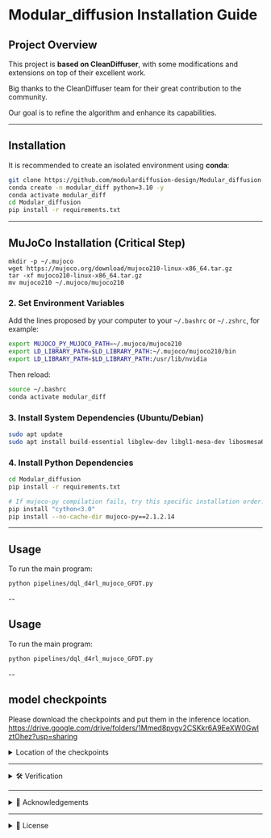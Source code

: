 # Modular_diffusion Installation Guide

## Project Overview
This project is **based on CleanDiffuser**, with some modifications and extensions on top of their excellent work.  

Big thanks to the CleanDiffuser team for their great contribution to the community.  

Our goal is to refine the algorithm and enhance its capabilities.

---

## Installation

It is recommended to create an isolated environment using **conda**:

```bash
git clone https://github.com/modulardiffusion-design/Modular_diffusion.git
conda create -n modular_diff python=3.10 -y
conda activate modular_diff
cd Modular_diffusion
pip install -r requirements.txt
```

---

## MuJoCo Installation (Critical Step)
```
mkdir -p ~/.mujoco
wget https://mujoco.org/download/mujoco210-linux-x86_64.tar.gz
tar -xf mujoco210-linux-x86_64.tar.gz
mv mujoco210 ~/.mujoco/mujoco210
```

### 2. Set Environment Variables
Add the lines proposed by your computer to your `~/.bashrc` or `~/.zshrc`, for example:

```bash
export MUJOCO_PY_MUJOCO_PATH=~/.mujoco/mujoco210
export LD_LIBRARY_PATH=$LD_LIBRARY_PATH:~/.mujoco/mujoco210/bin
export LD_LIBRARY_PATH=$LD_LIBRARY_PATH:/usr/lib/nvidia
```

Then reload:
```bash
source ~/.bashrc
conda activate modular_diff
```

### 3. Install System Dependencies (Ubuntu/Debian)
```bash
sudo apt update
sudo apt install build-essential libglew-dev libgl1-mesa-dev libosmesa6-dev patchelf libegl1 libgles2 libglx0 libopengl0
```

### 4. Install Python Dependencies
```bash
cd Modular_diffusion
pip install -r requirements.txt

# If mujoco-py compilation fails, try this specific installation order:
pip install "cython<3.0"
pip install --no-cache-dir mujoco-py==2.1.2.14
```

---



## Usage

To run the main program:
```bash
python pipelines/dql_d4rl_mujoco_GFDT.py
```
--
## Usage

To run the main program:
```bash
python pipelines/dql_d4rl_mujoco_GFDT.py
```
--
## model checkpoints
Please download the checkpoints and put them in the inference location.
https://drive.google.com/drive/folders/1Mmed8pygv2CSKkr6A9EeXW0GwIztOhez?usp=sharing
<details>
  <summary>Location of the checkpoints</summary>
```
@hydra.main(config_path="../configs/edp/mujoco", config_name="mujoco", version_base=None)
def pipeline(args):
    args.device = "cuda:0" if torch.cuda.is_available() else "cpu"
    set_seed(args.seed)
    # save_path = f'results/{args.pipeline_name}/'
    save_path = f'seed5432/{args.pipeline_name}/{args.task.env_name}/'
    fallback_dir = f"results/{args.pipeline_name}/pretrained"

    env = gym.make(args.task.env_name)
    dataset = D4RLMuJoCoTDDataset(d4rl.qlearning_dataset(env), args.normalize_reward)
    dataloader = DataLoader(dataset, batch_size=args.batch_size, shuffle=True, num_workers=1, pin_memory=True, drop_last=True)
    obs_dim, act_dim = dataset.o_dim, dataset.a_dim

    # EDP-specific network architecture
    nn_diffusion = DQLMlp(obs_dim, act_dim, emb_dim=64, timestep_emb_type="positional")
    nn_condition = IdentityCondition(dropout=0.0)
    actor = DiscreteDiffusionSDE(
        nn_diffusion, nn_condition, predict_noise=False, 
        optim_params={"lr": args.actor_learning_rate},
        x_max=+1. * torch.ones((1, act_dim), device=args.device),
        x_min=-1. * torch.ones((1, act_dim), device=args.device),
        diffusion_steps=args.diffusion_steps, ema_rate=args.ema_rate, 
        device=args.device)

    # EDP uses DQLCritic instead of IDQL's Q and V networks
    critic = DQLCritic(obs_dim, act_dim, hidden_dim=args.hidden_dim).to(args.device)
    critic_target = deepcopy(critic).requires_grad_(False).eval()

    env_eval = gym.vector.make(args.task.env_name, args.num_envs)
    env_eval.env_name = args.task.env_name
    guidance_dirs = sorted(get_guidance_dirs(save_path))
    
    for g_dir in guidance_dirs:
        guidance_name = os.path.basename(g_dir)
        print(guidance_name)

        step_ckpt_pairs = sorted(get_ckpts_with_fallback(g_dir, fallback_dir),reverse=True)
        if not step_ckpt_pairs:
            print(f"⚠️ No ckpt found in {guidance_name}")
            continue
        
        sparse = 0
        for step, diff_ckpt, critic_ckpt in step_ckpt_pairs:
            # if step>200000 :
                load_ckpt_and_inference(
                guidance_name, step, actor, critic, critic_target,
                diff_ckpt, critic_ckpt, args, dataset, env_eval)
                # break
    save_results_to_csv(results_dict, args.pipeline_name, args.task.env_name)
```
    
## Practical Techniques

Be wise in guidance selection. Check and select the guidance that offered a good normalized score in the inference stage. Do not blindly select the last .pt file, as many training trials (if not every trial) have shown visible and significant performance degradation after longer training steps, a clear sign of overfitting. The quality of guidance is vitally important for the performance of GFDT. 

---
# Project README

<details>
  <summary>📌 Common Issues & Solutions</summary>

If you encounter compilation errors with `mujoco-py`, try these solutions:

### Solution 1: Clean reinstall
```bash
pip uninstall mujoco-py
pip cache purge
pip install --force-reinstall --no-cache-dir mujoco-py==2.1.2.14
```

### Solution 2: Alternative mujoco-py version
```bash
pip install mujoco-py==2.3.3
```

### Solution 3: Manual compilation from source
```bash
git clone https://github.com/openai/mujoco-py.git
cd mujoco-py
pip install -e .
```

---

**Q: Compilation fails with "GL/glew.h: No such file or directory"**  
**A:** Install the missing system dependencies:  
```bash
sudo apt install libglew-dev libgl1-mesa-dev
```

**Q: "command 'gcc' failed with exit status 1"**  
**A:** Ensure you have build tools:  
```bash
sudo apt install build-essential
```

**Q: Still having issues?**  
**A:** Please open an Issue with your error log and system information.

</details>

---

<details>
  <summary>🛠 Verification</summary>

Test your installation:
```bash
python -c "import mujoco_py; print('MuJoCo installation successful!')"
```

</details>

---

<details>
  <summary>🙌 Acknowledgements</summary>

This project is built upon CleanDiffuser.  
All credits for the dataset and benchmark go to the original authors.

</details>

---

<details>
  <summary>📜 License</summary>

This repository follows the original CleanDiffuser license.  
Please make sure to comply with the corresponding terms when using or distributing this project.

</details>
